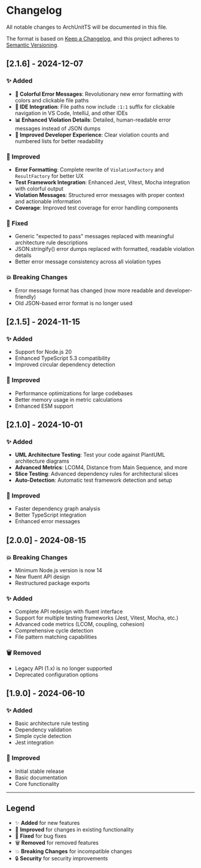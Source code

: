 # Changelog

All notable changes to ArchUnitTS will be documented in this file.

The format is based on [Keep a Changelog](https://keepachangelog.com/en/1.0.0/),
and this project adheres to [Semantic Versioning](https://semver.org/spec/v2.0.0.html).

## [2.1.6] - 2024-12-07

### ✨ Added

- **🎨 Colorful Error Messages**: Revolutionary new error formatting with colors and clickable file paths
- **📍 IDE Integration**: File paths now include `:1:1` suffix for clickable navigation in VS Code, IntelliJ, and other IDEs
- **📊 Enhanced Violation Details**: Detailed, human-readable error messages instead of JSON dumps
- **🎯 Improved Developer Experience**: Clear violation counts and numbered lists for better readability

### 🔧 Improved

- **Error Formatting**: Complete rewrite of `ViolationFactory` and `ResultFactory` for better UX
- **Test Framework Integration**: Enhanced Jest, Vitest, Mocha integration with colorful output
- **Violation Messages**: Structured error messages with proper context and actionable information
- **Coverage**: Improved test coverage for error handling components

### 🐛 Fixed

- Generic "expected to pass" messages replaced with meaningful architecture rule descriptions
- JSON.stringify() error dumps replaced with formatted, readable violation details
- Better error message consistency across all violation types

### 💥 Breaking Changes

- Error message format has changed (now more readable and developer-friendly)
- Old JSON-based error format is no longer used

## [2.1.5] - 2024-11-15

### ✨ Added

- Support for Node.js 20
- Enhanced TypeScript 5.3 compatibility
- Improved circular dependency detection

### 🔧 Improved

- Performance optimizations for large codebases
- Better memory usage in metric calculations
- Enhanced ESM support

## [2.1.0] - 2024-10-01

### ✨ Added

- **UML Architecture Testing**: Test your code against PlantUML architecture diagrams
- **Advanced Metrics**: LCOM4, Distance from Main Sequence, and more
- **Slice Testing**: Advanced dependency rules for architectural slices
- **Auto-Detection**: Automatic test framework detection and setup

### 🔧 Improved

- Faster dependency graph analysis
- Better TypeScript integration
- Enhanced error messages

## [2.0.0] - 2024-08-15

### 💥 Breaking Changes

- Minimum Node.js version is now 14
- New fluent API design
- Restructured package exports

### ✨ Added

- Complete API redesign with fluent interface
- Support for multiple testing frameworks (Jest, Vitest, Mocha, etc.)
- Advanced code metrics (LCOM, coupling, cohesion)
- Comprehensive cycle detection
- File pattern matching capabilities

### 🗑️ Removed

- Legacy API (1.x) is no longer supported
- Deprecated configuration options

## [1.9.0] - 2024-06-10

### ✨ Added

- Basic architecture rule testing
- Dependency validation
- Simple cycle detection
- Jest integration

### 🔧 Improved

- Initial stable release
- Basic documentation
- Core functionality

---

## Legend

- ✨ **Added** for new features
- 🔧 **Improved** for changes in existing functionality
- 🐛 **Fixed** for bug fixes
- 🗑️ **Removed** for removed features
- 💥 **Breaking Changes** for incompatible changes
- 🔒 **Security** for security improvements
